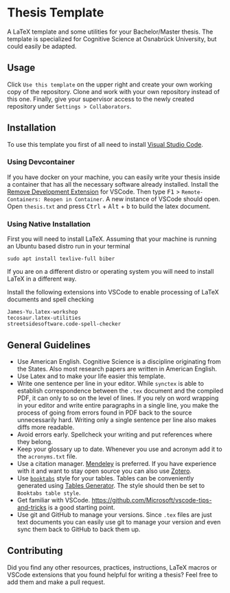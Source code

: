 # Thesis Template

A LaTeX template and some utilities for your Bachelor/Master thesis.
The template is specialized for Cognitive Science at Osnabrück University, but could easily be adapted.

## Usage

Click `Use this template` on the upper right and create your own working copy of the repository.
Clone and work with your own repository instead of this one.
Finally, give your supervisor access to the newly created repository under `Settings > Collaborators`.

## Installation

To use this template you first of all need to install [Visual Studio Code](https://code.visualstudio.com/).

### Using Devcontainer

If you have docker on your machine, you can easily write your thesis inside a container
that has all the necessary software already installed.
Install the [Remove Development Extension](https://marketplace.visualstudio.com/items?itemName=ms-vscode-remote.vscode-remote-extensionpack)
for VSCode. Then type <kbd>F1</kbd> > `Remote-Containers: Reopen in Container`.
A new instance of VSCode should open. Open `thesis.txt` and press <kbd>Ctrl</kbd> + <kbd>Alt</kbd> + <kbd>b</kbd>
to build the latex document.

### Using Native Installation

First you will need to install LaTeX. Assuming that your machine is running an Ubuntu based distro run in your terminal

    sudo apt install texlive-full biber

If you are on a different distro or operating system you will need to install LaTeX in a different way.

Install the following extensions into VSCode to enable processing of LaTeX documents and spell checking

    James-Yu.latex-workshop
    tecosaur.latex-utilities
    streetsidesoftware.code-spell-checker

## General Guidelines

* Use American English. Cognitive Science is a discipline originating from the States. Also most research papers are written in American English.
* Use Latex and to make your life easier this template.
* Write one sentence per line in your editor.  While `synctex` is able to establish correspondence between the `.tex` document
  and the compiled PDF, it can only to so on the level of lines. If you rely on word wrapping in your editor and write entire
  paragraphs in a single line, you make the process of going from errors found in PDF back to the source unnecessarily hard.
  Writing only a single sentence per line also makes diffs more readable.
* Avoid errors early. Spellcheck your writing and put references where they belong.
* Keep your glossary up to date. Whenever you use and acronym add it to the `acronyms.txt` file.
* Use a citation manager. [Mendeley](https://www.mendeley.com/) is preferred. 
  If you have experience with it and want to stay open source you can also use [Zotero](https://www.zotero.org/).
* Use [`booktabs`](https://inf.ethz.ch/personal/markusp/teaching/guides/guide-tables.pdf) style for your tables. Tables can be conveniently 
  generated using [Tables Generator](http://www.tablesgenerator.com/latex_tables).
  The style should then be set to `Booktabs table style`.
* Get familiar with VSCode. https://github.com/Microsoft/vscode-tips-and-tricks is a good starting point.
* Use git and GitHub to manage your versions. Since `.tex` files are just text documents
  you can easily use git to manage your version and even sync them back to GitHub to back them up. 

## Contributing

Did you find any other resources, practices, instructions, LaTeX macros or VSCode extensions
that you found helpful for writing a thesis? Feel free to add them and make a pull
request.

